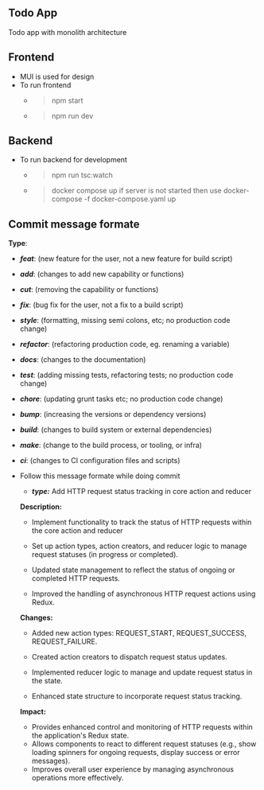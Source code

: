 ## Todo App ##
Todo app with monolith architecture
## Frontend ##
- MUI is used for design
- To run frontend
  - > npm start
  - > npm run dev

## Backend ##
- To run backend for development
  - > npm run tsc:watch
  - > docker compose up if server is not started then use docker-compose -f docker-compose.yaml up

## Commit message formate ##
**Type**:

  - ***feat***: (new feature for the user, not a new feature for build script)
  - ***add***: (changes to add new capability or functions)
  - ***cut***: (removing the capability or functions)
  - ***fix***: (bug fix for the user, not a fix to a build script)
  - ***style***: (formatting, missing semi colons, etc; no production code change)
  - ***refactor***: (refactoring production code, eg. renaming a variable)
  - ***docs***: (changes to the documentation)
  - ***test***: (adding missing tests, refactoring tests; no production code change)
  - ***chore***: (updating grunt tasks etc; no production code change)
  - ***bump***: (increasing the versions or dependency versions)
  - ***build***: (changes to build system or external dependencies)
  - ***make***: (change to the build process, or tooling, or infra)
  - ***ci***: (changes to CI configuration files and scripts)

- Follow this message formate while doing commit
  - **_type:_** Add HTTP request status tracking in core action and reducer

  **Description:**
    <ul>
      <li>
        <p>Implement functionality to track the status of HTTP requests within the core action and reducer</p>
      </li>
      <li>
        <p>Set up action types, action creators, and reducer logic to manage request statuses (in progress or completed).</p>
      </li>
      <li>
        <p>Updated state management to reflect the status of ongoing or completed HTTP requests.</p>
      </li>
      <li>
        <p>Improved the handling of asynchronous HTTP request actions using Redux.</p>
      </li>
    </ul>

  **Changes:**
    <ul>
      <li>
        <p>Added new action types: REQUEST_START, REQUEST_SUCCESS, REQUEST_FAILURE.</p>
      </li>
      <li>
        <p>Created action creators to dispatch request status updates.</p>
      </li>
      <li>
        <p>Implemented reducer logic to manage and update request status in the state.</p>
      </li>
      <li>
        <p>Enhanced state structure to incorporate request status tracking.</p>
      </li>
    </ul>

  **Impact:**
    - Provides enhanced control and monitoring of HTTP requests within the application's Redux state.
    - Allows components to react to different request statuses (e.g., show loading spinners for ongoing requests, display success or error messages).
    - Improves overall user experience by managing asynchronous operations more effectively.
  